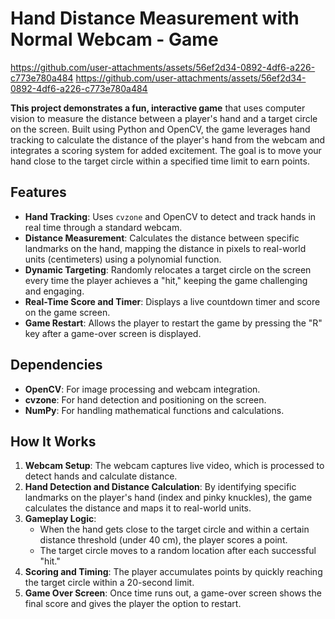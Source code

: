 # Hand Distance Measurement with Normal Webcam - Game

https://github.com/user-attachments/assets/56ef2d34-0892-4df6-a226-c773e780a484
https://github.com/user-attachments/assets/56ef2d34-0892-4df6-a226-c773e780a484

**This project demonstrates a fun, interactive game** that uses computer vision to measure the distance between a player's hand and a target circle on the screen. Built using Python and OpenCV, the game leverages hand tracking to calculate the distance of the player's hand from the webcam and integrates a scoring system for added excitement. The goal is to move your hand close to the target circle within a specified time limit to earn points.

## Features

- **Hand Tracking**: Uses `cvzone` and OpenCV to detect and track hands in real time through a standard webcam.
- **Distance Measurement**: Calculates the distance between specific landmarks on the hand, mapping the distance in pixels to real-world units (centimeters) using a polynomial function.
- **Dynamic Targeting**: Randomly relocates a target circle on the screen every time the player achieves a "hit," keeping the game challenging and engaging.
- **Real-Time Score and Timer**: Displays a live countdown timer and score on the game screen.
- **Game Restart**: Allows the player to restart the game by pressing the "R" key after a game-over screen is displayed.

## Dependencies

- **OpenCV**: For image processing and webcam integration.
- **cvzone**: For hand detection and positioning on the screen.
- **NumPy**: For handling mathematical functions and calculations.

## How It Works

1. **Webcam Setup**: The webcam captures live video, which is processed to detect hands and calculate distance.
2. **Hand Detection and Distance Calculation**: By identifying specific landmarks on the player's hand (index and pinky knuckles), the game calculates the distance and maps it to real-world units.
3. **Gameplay Logic**:
   - When the hand gets close to the target circle and within a certain distance threshold (under 40 cm), the player scores a point.
   - The target circle moves to a random location after each successful "hit."
4. **Scoring and Timing**: The player accumulates points by quickly reaching the target circle within a 20-second limit.
5. **Game Over Screen**: Once time runs out, a game-over screen shows the final score and gives the player the option to restart.

